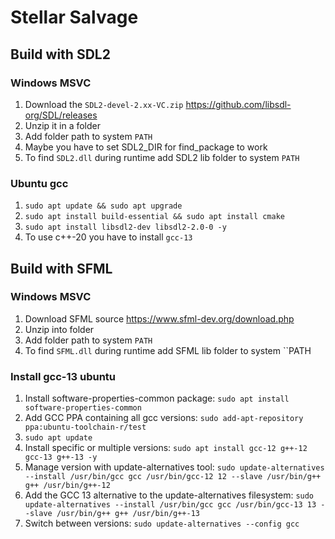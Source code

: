 # Stellar Salvage

## Build with SDL2

### Windows MSVC
1. Download the ``SDL2-devel-2.xx-VC.zip`` https://github.com/libsdl-org/SDL/releases
2. Unzip it in a folder
3. Add folder path to system ``PATH``
4. Maybe you have to set SDL2_DIR for find_package to work
5. To find ``SDL2.dll`` during runtime add SDL2 lib folder to system ``PATH``

### Ubuntu gcc
1. ``sudo apt update && sudo apt upgrade``
2. ``sudo apt install build-essential && sudo apt install cmake``
3. ``sudo apt install libsdl2-dev libsdl2-2.0-0 -y``
4. To use c++-20 you have to install ``gcc-13``

## Build with SFML

### Windows MSVC
1. Download SFML source https://www.sfml-dev.org/download.php
2. Unzip into folder
3. Add folder path to system ``PATH``
4. To find ``SFML.dll`` during runtime add SFML lib folder to system ``PATH

### Install gcc-13 ubuntu
1. Install software-properties-common package: ``sudo apt install software-properties-common``
2. Add GCC PPA containing all gcc versions: ``sudo add-apt-repository ppa:ubuntu-toolchain-r/test``
3. ``sudo apt update``
4. Install specific or multiple versions: ``sudo apt install gcc-12 g++-12 gcc-13 g++-13 -y``
5. Manage version with update-alternatives tool: ``sudo update-alternatives --install /usr/bin/gcc gcc /usr/bin/gcc-12 12 --slave /usr/bin/g++ g++ /usr/bin/g++-12``
6. Add the GCC 13 alternative to the update-alternatives filesystem: ``sudo update-alternatives --install /usr/bin/gcc gcc /usr/bin/gcc-13 13 --slave /usr/bin/g++ g++ /usr/bin/g++-13``
7. Switch between versions: ``sudo update-alternatives --config gcc``